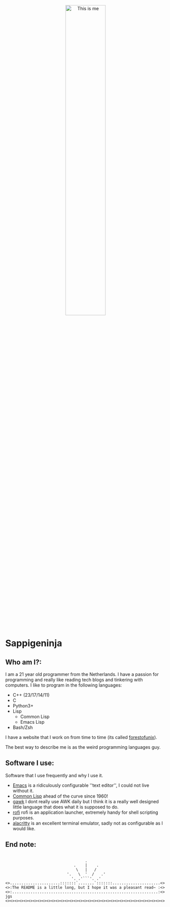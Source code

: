 <p align="center">
  <img src="weird_languages_guy.png" width="50%" alt="This is me" />
</p>

Sappigeninja
============
Who am I?:
---------
I am a 21 year old programmer from the Netherlands.
I have a passion for programming and really like reading tech blogs and tinkering with computers.
I like to program in the following languages:
- C++ (23/17/14/11)
- C
- Python3+
- Lisp
   - Common Lisp
   - Emacs Lisp
- Bash/Zsh

I have a website that I work on from time to time (its called [forestofunix](https://forestofunix.xyz)).

The best way to describe me is as the weird programming languages guy.

Software I use:
---------------
Software that I use frequently and why I use it.
- [Emacs](https://www.gnu.org/software/emacs/) is a ridiculously configurable ''text editor'', I could not live without it.
- [Common Lisp](https://common-lisp.net/) ahead of the curve since 1960!
- [gawk](https://savannah.gnu.org/git/?group=gawk) I dont really use AWK daily but I think it is a really well designed little language that does what it is supposed to do.
- [rofi](https://github.com/davatorium/rofi) rofi is an application launcher, extremely handy for shell scripting purposes.
- [alacritty](https://github.com/alacritty/alacritty) is an excellent terminal emulator, sadly not as configurable as I would like.

End note:
---------
<pre width="80" style="display: flex; justify-content: center;">
<code>
                                   .
                              .    |    .
                               \   |   /
                           '.   \  '  /   .'
                             '. .'```'. .'
<>......................:::::::`.......`:::::::.....................<>
<>:The README is a little long, but I hope it was a pleasant read~ :<>
<>:................................................................:<> jgs
<><><><><><><><><><><><><><><><><><><><><><><><><><><><><><><><><><><>
</code>
</pre>
